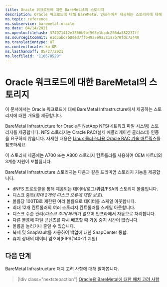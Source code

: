 ```yaml
---
title: Oracle 워크로드에 대한 BareMetal의 스토리지
description: Oracle 워크로드에 대해 BareMetal 인프라에서 제공하는 스토리지에 대해 알아봅니다.
ms.topic: reference
ms.subservice: baremetal-oracle
ms.date: 04/14/2021
ms.openlocfilehash: 374971412e3866b9bf563e1badc266da382237ff
ms.sourcegitcommit: e1d5abd7b8ded7ff649a7e9a2c1a7b70fdc72440
ms.translationtype: HT
ms.contentlocale: ko-KR
ms.lasthandoff: 05/27/2021
ms.locfileid: "110578520"
---
```

# <a name="storage-on-baremetal-for-oracle-workloads"></a>Oracle 워크로드에 대한 BareMetal의 스토리지

이 문서에서는 Oracle 워크로드에 대해 BareMetal Infrastructure에서 제공하는 스토리지에 대한 개요를 제공합니다.

BareMetal Infrastructure for Oracle은 NetApp NFS(네트워크 파일 시스템) 스토리지를 제공합니다. NFS 스토리지는 Oracle RAC(실제 애플리케이션 클러스터) 인증을 요구하지 않습니다. 자세한 내용은 [Linux 클러스터용 Oracle RAC 기술 매트릭스](https://www.oracle.com/database/technologies/tech-generic-linux-new.html)를 참조하세요.

이 스토리지 제품에는 A700 또는 A800 스토리지 컨트롤러를 사용하여 OEM 파트너의 3계층 지원이 포함됩니다.

BareMetal Infrastructure 스토리지는 다음과 같은 프리미엄 스토리지 기능을 제공합니다.

- dNFS 프로토콜을 통해 제공되는 데이터/로그/쿼럼/FSA의 스토리지 볼륨입니다.
- 디스크 중복(*최대 2개의 디스크 오류에 대한 보호*).
- 볼륨당 100TB로 제한된 여러 볼륨으로 데이터를 스케일 아웃합니다.
- 최대 12개 컨트롤러의 여러 스토리지 컨트롤러를 스케일 아웃합니다.
- 디스크 수준 관리(*디스크 추가/제거*)가 없으며 인프라에서 자동으로 처리합니다.
- 다른 볼륨에 파일 콘텐츠를 다시 배포할 때 가동 중지 시간이 없습니다.
- 볼륨을 늘리거나 줄일 수 있습니다.
- 복제 및 SnapVault를 사용하여 백업에 대한 SnapCenter 통합.
- 휴지 상태의 데이터 암호화(FIPS(140-2) 지원)

## <a name="next-steps"></a>다음 단계

BareMetal Infrastructure 패치 고려 사항에 대해 알아봅니다.

> [!div class="nextstepaction"]
> [Oracle용 BareMetal에 대한 패치 고려 사항](oracle-baremetal-patching.md)

